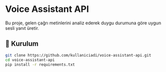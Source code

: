# Voice Assistant API

Bu proje, gelen çağrı metinlerini analiz ederek duygu durumuna göre uygun sesli yanıt üretir.

## 🚀 Kurulum

```bash
git clone https://github.com/kullaniciadi/voice-assistant-api.git
cd voice-assistant-api
pip install -r requirements.txt
